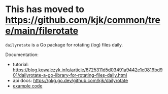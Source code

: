 # This has moved to https://github.com/kjk/common/tree/main/filerotate

`dailyrotate` is a Go package for rotating (log) files daily.

Documentation:

* tutorial: https://blog.kowalczyk.info/article/6725311d5d03491a9442e1e0819bd901/dailyrotate-a-go-library-for-rotating-files-daily.html
* api docs: https://pkg.go.dev/github.com/kjk/dailyrotate
* [example code](/examples)
